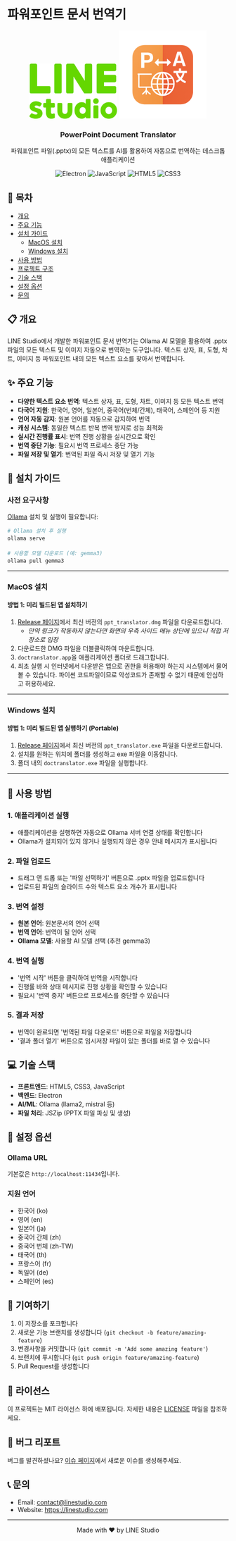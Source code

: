 # 파워포인트 문서 번역기

<div align="center">
  <img src="python_backend/static/LINEstudio2.png" alt="LINE Studio" width="200"/>
  <img src="assets/app_icon.png" alt="appicon" width="200"/>
  
  <h3>PowerPoint Document Translator</h3>
  <p>파워포인트 파일(.pptx)의 모든 텍스트를 AI를 활용하여 자동으로 번역하는 데스크톱 애플리케이션</p>
  
  ![Electron](https://img.shields.io/badge/Electron-191970?style=for-the-badge&logo=Electron&logoColor=white)
  ![JavaScript](https://img.shields.io/badge/javascript-%23323330.svg?style=for-the-badge&logo=javascript&logoColor=%23F7DF1E)
  ![HTML5](https://img.shields.io/badge/html5-%23E34F26.svg?style=for-the-badge&logo=html5&logoColor=white)
  ![CSS3](https://img.shields.io/badge/css3-%231572B6.svg?style=for-the-badge&logo=css3&logoColor=white)
</div>

## 📑 목차
- [개요](#-개요)
- [주요 기능](#-주요-기능)
- [설치 가이드](#-설치-가이드)
  - [MacOS 설치](#macos-설치)
  - [Windows 설치](#windows-설치)
- [사용 방법](#-사용-방법)
- [프로젝트 구조](#-프로젝트-구조)
- [기술 스택](#-기술-스택)
- [설정 옵션](#-설정-옵션)
- [문의](#-문의)

## 📋 개요
LINE Studio에서 개발한 파워포인트 문서 번역기는 Ollama AI 모델을 활용하여 .pptx 파일의 모든 텍스트 및 이미지 자동으로 번역하는 도구입니다. 텍스트 상자, 표, 도형, 차트, 이미지 등 파워포인트 내의 모든 텍스트 요소를 찾아서 번역합니다.

## ✨ 주요 기능
- **다양한 텍스트 요소 번역**: 텍스트 상자, 표, 도형, 차트, 이미지 등 모든 텍스트 번역
- **다국어 지원**: 한국어, 영어, 일본어, 중국어(번체/간체), 태국어, 스페인어 등 지원
- **언어 자동 감지**: 원본 언어를 자동으로 감지하여 번역
- **캐싱 시스템**: 동일한 텍스트 반복 번역 방지로 성능 최적화
- **실시간 진행률 표시**: 번역 진행 상황을 실시간으로 확인
- **번역 중단 기능**: 필요시 번역 프로세스 중단 가능
- **파일 저장 및 열기**: 번역된 파일 즉시 저장 및 열기 기능

## 🚀 설치 가이드

### 사전 요구사항
[Ollama](https://ollama.com/download) 설치 및 실행이 필요합니다:
```bash
# Ollama 설치 후 실행
ollama serve

# 사용할 모델 다운로드 (예: gemma3)
ollama pull gemma3
```

---

### MacOS 설치

#### 방법 1: 미리 빌드된 앱 설치하기

1. [Release 페이지](https://github.com/joohwan38/doc_translator/releases/tag/download)에서 최신 버전의 `ppt_translator.dmg` 파일을 다운로드합니다.
   - *만약 링크가 작동하지 않는다면 화면의 우측 사이드 메뉴 상단에 있으니 직접 저장소로 입장*
2. 다운로드한 DMG 파일을 더블클릭하여 마운트합니다.
3. `doctranslator.app`을 애플리케이션 폴더로 드래그합니다.
4. 최초 실행 시 인터넷에서 다운받은 앱으로 권한을 허용해야 하는지 시스템에서 물어볼 수 있습니다.
   파이썬 코드파일이므로 악성코드가 존재할 수 없기 때문에 안심하고 허용하세요.

--- 
 
### Windows 설치

#### 방법 1: 미리 빌드된 앱 실행하기 (Portable)

1. [Release 페이지](https://github.com/joohwan38/doc_translator/releases/tag/download)에서 최신 버전의 `ppt_translator.exe` 파일을 다운로드합니다.
2. 설치를 원하는 위치에 폴더를 생성하고 exe 파일을 이동합니다.
3. 폴더 내의 `doctranslator.exe` 파일을 실행합니다.
---

## 🔧 사용 방법

### 1. 애플리케이션 실행
- 애플리케이션을 실행하면 자동으로 Ollama 서버 연결 상태를 확인합니다
- Ollama가 설치되어 있지 않거나 실행되지 않은 경우 안내 메시지가 표시됩니다

### 2. 파일 업로드
- 드래그 앤 드롭 또는 '파일 선택하기' 버튼으로 .pptx 파일을 업로드합니다
- 업로드된 파일의 슬라이드 수와 텍스트 요소 개수가 표시됩니다

### 3. 번역 설정
- **원본 언어**: 원본문서의 언어 선택
- **번역 언어**: 번역이 될 언어 선택
- **Ollama 모델**: 사용할 AI 모델 선택 (추천 gemma3)

### 4. 번역 실행
- '번역 시작' 버튼을 클릭하여 번역을 시작합니다
- 진행률 바와 상태 메시지로 진행 상황을 확인할 수 있습니다
- 필요시 '번역 중지' 버튼으로 프로세스를 중단할 수 있습니다

### 5. 결과 저장
- 번역이 완료되면 '번역된 파일 다운로드' 버튼으로 파일을 저장합니다
- '결과 폴더 열기' 버튼으로 임시저장 파일이 있는 폴더를 바로 열 수 있습니다

## 💻 기술 스택
- **프론트엔드**: HTML5, CSS3, JavaScript
- **백엔드**: Electron
- **AI/ML**: Ollama (llama2, mistral 등)
- **파일 처리**: JSZip (PPTX 파일 파싱 및 생성)

## 📝 설정 옵션

### Ollama URL
기본값은 `http://localhost:11434`입니다. 

### 지원 언어
- 한국어 (ko)
- 영어 (en)
- 일본어 (ja)
- 중국어 간체 (zh)
- 중국어 번체 (zh-TW)
- 태국어 (th)
- 프랑스어 (fr)
- 독일어 (de)
- 스페인어 (es)

## 🤝 기여하기
1. 이 저장소를 포크합니다
2. 새로운 기능 브랜치를 생성합니다 (`git checkout -b feature/amazing-feature`)
3. 변경사항을 커밋합니다 (`git commit -m 'Add some amazing feature'`)
4. 브랜치에 푸시합니다 (`git push origin feature/amazing-feature`)
5. Pull Request를 생성합니다

## 📄 라이선스
이 프로젝트는 MIT 라이선스 하에 배포됩니다. 자세한 내용은 [LICENSE](LICENSE) 파일을 참조하세요.

## 🐛 버그 리포트
버그를 발견하셨나요? [이슈 페이지](https://github.com/your-org/powerpoint-translator/issues)에서 새로운 이슈를 생성해주세요.

## 📞 문의
- Email: contact@linestudio.com
- Website: https://linestudio.com

---
<div align="center">
  Made with ❤️ by LINE Studio
</div>
